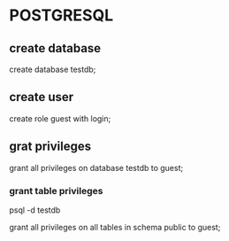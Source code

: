 # POSTGRESQL 

## create database
create database testdb;

## create user 

create role guest with login;

## grat privileges

grant all privileges on database testdb to guest;

### grant table privileges

psql -d testdb

grant all privileges on all tables in schema public to guest;


